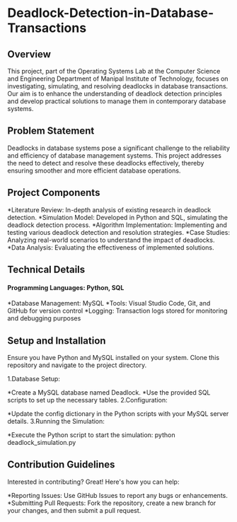 # Deadlock-Detection-in-Database-Transactions

## Overview
This project, part of the Operating Systems Lab at the Computer Science and Engineering Department of Manipal Institute of Technology, focuses on investigating, simulating, and resolving deadlocks in database transactions. Our aim is to enhance the understanding of deadlock detection principles and develop practical solutions to manage them in contemporary database systems.


## Problem Statement
Deadlocks in database systems pose a significant challenge to the reliability and efficiency of database management systems. This project addresses the need to detect and resolve these deadlocks effectively, thereby ensuring smoother and more efficient database operations.

## Project Components
*Literature Review: In-depth analysis of existing research in deadlock detection.
*Simulation Model: Developed in Python and SQL, simulating the deadlock detection process.
*Algorithm Implementation: Implementing and testing various deadlock detection and resolution strategies.
*Case Studies: Analyzing real-world scenarios to understand the impact of deadlocks.
*Data Analysis: Evaluating the effectiveness of implemented solutions.
## Technical Details
#### Programming Languages: Python, SQL
*Database Management: MySQL
*Tools: Visual Studio Code, Git, and GitHub for version control
*Logging: Transaction logs stored for monitoring and debugging purposes
## Setup and Installation
Ensure you have Python and MySQL installed on your system. Clone this repository and navigate to the project directory.

1.Database Setup:

*Create a MySQL database named Deadlock.
*Use the provided SQL scripts to set up the necessary tables.
2.Configuration:

*Update the config dictionary in the Python scripts with your MySQL server details.
3.Running the Simulation:

*Execute the Python script to start the simulation: python deadlock_simulation.py
## Contribution Guidelines
Interested in contributing? Great! Here's how you can help:

*Reporting Issues: Use GitHub Issues to report any bugs or enhancements.
*Submitting Pull Requests: Fork the repository, create a new branch for your changes, and then submit a pull request.
